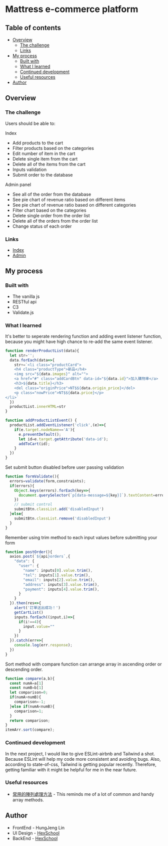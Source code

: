 # Mattress e-commerce platform

## Table of contents
- [Overview](#overview)
  - [The challenge](#the-challenge)
  - [Links](#links)
- [My process](#my-process)
  - [Built with](#built-with)
  - [What I learned](#what-i-learned)
  - [Continued development](#continued-development)
  - [Useful resources](#useful-resources)
- [Author](#author)

## Overview

### The challenge

Users should be able to:

Index
- Add products to the cart
- Filter products based on the categories
- Edit number of item in the cart
- Delete single item from the cart
- Delete all of the items from the cart
- Inputs validation
- Submit order to the database

Admin panel
- See all of the order from the database
- See pie chart of revenue ratio based on different items
- See pie chart of revenue ratio based on different categories
- Filter chart based on the categories
- Delete single order from the order list
- Delete all of the orders from the order list
- Change status of each order

### Links

- [Index](https://timmylin21.github.io/JS-FinalProject/)
- [Admin](https://timmylin21.github.io/JS-FinalProject/admin.html)

## My process

### Built with

- The vanilla js
- RESTful api
- C3
- Validate.js

### What I learned
It's better to seperate rendering function and adding event listener function, because you might have high chance to re-add the same event listener.
```js
function renderProductList(data){
  let str='';
  data.forEach(data=>{
    str+=`<li class="productCard">
    <h4 class="productType">新品</h4>
    <img src="${data.images}" alt="">
    <a href="#" class="addCardBtn" data-id="${data.id}">加入購物車</a>
    <h3>${data.title}</h3>
    <del class="originPrice">NT$${data.origin_price}</del>
    <p class="nowPrice">NT$${data.price}</p>
</li>`
  })
  productList.innerHTML=str
}

function addProductListEvent() {
  productList.addEventListener('click',(e)=>{
    if(e.target.nodeName=='A'){
      e.preventDefault();
      let id=e.target.getAttribute('data-id');
      addToCart(id);
    }
  })
}
```
Set submit button disabled before user passing validation
```js
function formValidate(){
  errors=validate(form,constraints);
  if(errors){
    Object.keys(errors).forEach(key=>{
      document.querySelector(`p[data-message=${key}]`).textContent=errors[key]
    })
    // submit control
    submitBtn.classList.add('disabledInput')
  }else{
    submitBtn.classList.remove('disabledInput')
  }
}
```
Remember using trim method to each input values before submitting your form
```js
function postOrder(){
  axios.post(`${api}orders`,{
    "data": {
      "user": {
        "name": inputs[0].value.trim(),
        "tel": inputs[1].value.trim(),
        "email": inputs[2].value.trim(),
        "address": inputs[3].value.trim(),
        "payment": inputs[4].value.trim(),
      }
    }    
  }).then(res=>{
    alert('訂單送出成功！')
    getCartList()
    inputs.forEach((input,i)=>{
      if(i!==4){
        input.value=""
      }
    })
  }).catch(err=>{
    console.log(err.response);
  })
}
```
Sort method with compare function can arrange array in ascending order or descending order.
```js
function compare(a,b){
  const numA=a[1]
  const numB=b[1]
  let comparison=0;
  if(numA>numB){
    comparison=-1;
  }else if(numA<numB){
    comparison=1;
  }
  return comparison;
}
itemArr.sort(compare);
```


### Continued development

In the next project, I would like to give ESLint-airbnb and Tailwind a shot. Because ESLint will help my code more consistent and avoiding bugs. Also, according to state-of-css, Tailwind is getting popular recently. Therefore, getting familiar with it might be helpful for me in the near future. 

### Useful resources

- [常用的陣列處理方法](https://hackmd.io/nJECTHpxQdu0FzJ_i8hzFg) - This reminds me of a lot of common and handy array methods.

## Author

- FrontEnd - HungJeng Lin
- UI Design - [HexSchool](https://www.hexschool.com/courses/js-training.html)
- BackEnd - [HexSchool](https://hexschool.github.io/hexschoolliveswagger/)
